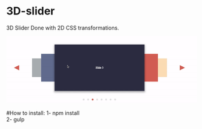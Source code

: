 # 3D-slider


3D Slider Done with 2D CSS transformations.

<p ><img src ="https://github.com/amrlabib/3d-slider/blob/master/3d-slider.gif"/></p>



#How to install:
1- npm install <br/>
2- gulp

